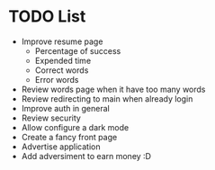 # TODO List

- Improve resume page
  - Percentage of success
  - Expended time
  - Correct words
  - Error words
- Review words page when it have too many words
- Review redirecting to main when already login
- Improve auth in general
- Review security
- Allow configure a dark mode
- Create a fancy front page
- Advertise application
- Add adversiment to earn money :D
